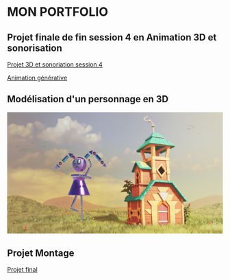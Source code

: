 # MON PORTFOLIO

## Projet finale de fin session 4 en Animation 3D et sonorisation

[Projet 3D et sonoriation session 4](https://www.youtube.com/watch?v=Ymdzi_aRClY)

[Animation générative](https://www.youtube.com/watch?v=ZPlIBzpbd74)


## Modélisation d'un personnage en 3D
![personnage3d](medias/personnage3D.png)

## Projet Montage
[Projet final](https://www.youtube.com/watch?v=DopjOhoVE_M)
